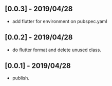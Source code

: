 ## [0.0.3] - 2019/04/28

* add flutter for environment on pubspec.yaml

## [0.0.2] - 2019/04/28

* do flutter format and delete unused class.

## [0.0.1] - 2019/04/28

* publish.
